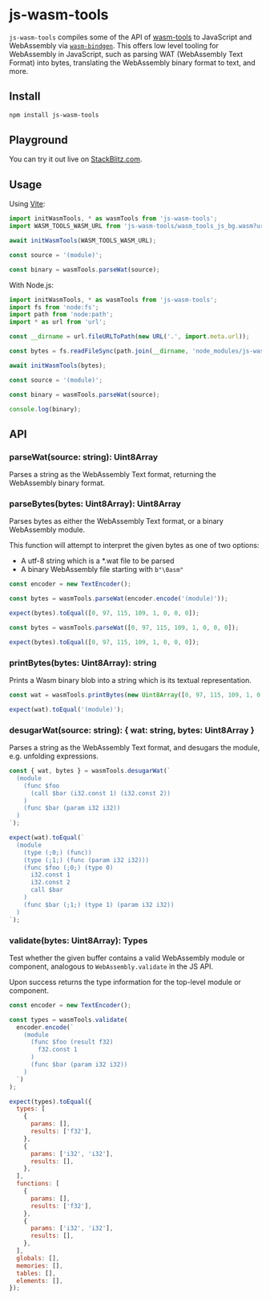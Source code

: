 # js-wasm-tools

`js-wasm-tools` compiles some of the API of [wasm-tools](https://github.com/bytecodealliance/wasm-tools) to JavaScript and WebAssembly via [`wasm-bindgen`](https://github.com/rustwasm/wasm-bindgen). This offers low level tooling for WebAssembly in JavaScript, such as parsing WAT (WebAssembly Text Format) into bytes, translating the WebAssembly binary format to text, and more.

## Install

```sh
npm install js-wasm-tools
```

## Playground

You can try it out live on [StackBlitz.com](https://stackblitz.com/edit/js-wasm-tools?file=index.js).

## Usage

Using [Vite](https://vitejs.dev/):

```js
import initWasmTools, * as wasmTools from 'js-wasm-tools';
import WASM_TOOLS_WASM_URL from 'js-wasm-tools/wasm_tools_js_bg.wasm?url';

await initWasmTools(WASM_TOOLS_WASM_URL);

const source = '(module)';

const binary = wasmTools.parseWat(source);
```

With Node.js:

```js
import initWasmTools, * as wasmTools from 'js-wasm-tools';
import fs from 'node:fs';
import path from 'node:path';
import * as url from 'url';

const __dirname = url.fileURLToPath(new URL('.', import.meta.url));

const bytes = fs.readFileSync(path.join(__dirname, 'node_modules/js-wasm-tools/dist/js_wasm_tools_bg.wasm'));

await initWasmTools(bytes);

const source = '(module)';

const binary = wasmTools.parseWat(source);

console.log(binary);
```

## API

### parseWat(source: string): Uint8Array

Parses a string as the WebAssembly Text format, returning the WebAssembly binary format.

### parseBytes(bytes: Uint8Array): Uint8Array

Parses bytes as either the WebAssembly Text format, or a binary WebAssembly module.

This function will attempt to interpret the given bytes as one of two options:

- A utf-8 string which is a \*.wat file to be parsed
- A binary WebAssembly file starting with `b"\0asm"`

```js
const encoder = new TextEncoder();

const bytes = wasmTools.parseWat(encoder.encode('(module)'));

expect(bytes).toEqual([0, 97, 115, 109, 1, 0, 0, 0]);
```

```js
const bytes = wasmTools.parseWat([0, 97, 115, 109, 1, 0, 0, 0]);

expect(bytes).toEqual([0, 97, 115, 109, 1, 0, 0, 0]);
```

### printBytes(bytes: Uint8Array): string

Prints a Wasm binary blob into a string which is its textual representation.

```js
const wat = wasmTools.printBytes(new Uint8Array([0, 97, 115, 109, 1, 0, 0, 0]));

expect(wat).toEqual('(module)');
```

### desugarWat(source: string): { wat: string, bytes: Uint8Array }

Parses a string as the WebAssembly Text format, and desugars the module, e.g. unfolding expressions.

```js
const { wat, bytes } = wasmTools.desugarWat(`
  (module
    (func $foo
      (call $bar (i32.const 1) (i32.const 2))
    )
    (func $bar (param i32 i32))
  )
`);

expect(wat).toEqual(`
  (module
    (type (;0;) (func))
    (type (;1;) (func (param i32 i32)))
    (func $foo (;0;) (type 0)
      i32.const 1
      i32.const 2
      call $bar
    )
    (func $bar (;1;) (type 1) (param i32 i32))
  )
`);
```

### validate(bytes: Uint8Array): Types

Test whether the given buffer contains a valid WebAssembly module or component, analogous to `WebAssembly.validate` in the JS API.

Upon success returns the type information for the top-level module or component.

```js
const encoder = new TextEncoder();

const types = wasmTools.validate(
  encoder.encode(`
    (module
      (func $foo (result f32)
        f32.const 1
      )
      (func $bar (param i32 i32))
    )
  `)
);

expect(types).toEqual({
  types: [
    {
      params: [],
      results: ['f32'],
    },
    {
      params: ['i32', 'i32'],
      results: [],
    },
  ],
  functions: [
    {
      params: [],
      results: ['f32'],
    },
    {
      params: ['i32', 'i32'],
      results: [],
    },
  ],
  globals: [],
  memories: [],
  tables: [],
  elements: [],
});
```
